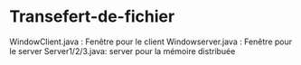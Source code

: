 # Transefert-de-fichier
WindowClient.java : Fenêtre pour le client
Windowserver.java : Fenêtre pour le server
Server1/2/3.java: server pour la mémoire distribuée
